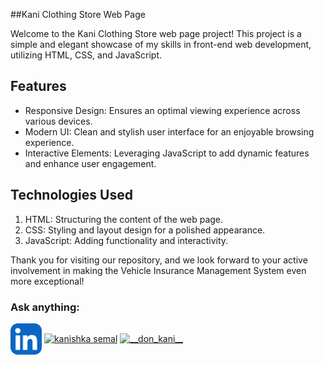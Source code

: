 ##Kani Clothing Store Web Page

<p>Welcome to the Kani Clothing Store web page project! This project is a simple and elegant showcase of my skills in front-end web development, utilizing HTML, CSS, and JavaScript.</p>

## Features

- Responsive Design: Ensures an optimal viewing experience across various devices.
- Modern UI: Clean and stylish user interface for an enjoyable browsing experience.
- Interactive Elements: Leveraging JavaScript to add dynamic features and enhance user engagement.

## Technologies Used

1. HTML: Structuring the content of the web page.
2. CSS: Styling and layout design for a polished appearance.
3. JavaScript: Adding functionality and interactivity.
   


Thank you for visiting our repository, and we look forward to your active involvement in making the Vehicle Insurance Management System even more exceptional!

<h3 align="left">Ask anything:</h3>
<p align="left">
<a href="https://www.linkedin.com/in/kanishka-semal-976108240/" target="blank"><img align="center" src="https://github.com/tandpfun/skill-icons/blob/main/icons/LinkedIn.svg" alt="Kanishka Semal" height="50" width="50" /></a>
<a href="https://www.facebook.com/rox.kanishka.5?" target="blank"><img align="center" src="https://raw.githubusercontent.com/rahuldkjain/github-profile-readme-generator/master/src/images/icons/Social/facebook.svg" alt="kanishka semal" height="50" width="50" /></a>
<a href="https://www.instagram.com/__don_kani__" target="blank"><img align="center" src="https://www.edigitalagency.com.au/wp-content/uploads/new-Instagram-icon-png-full-colour.png" alt="__don_kani__" height="50" width="50" /></a>
</p>
